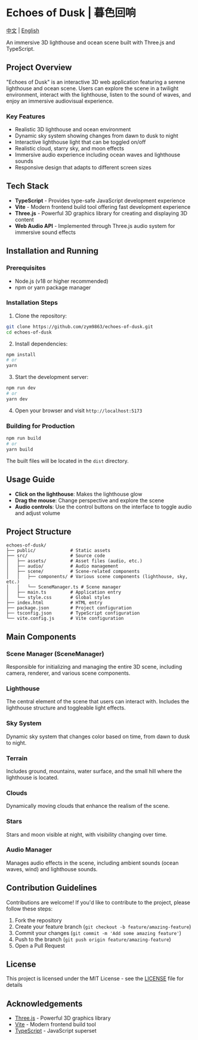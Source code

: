 # Echoes of Dusk | 暮色回响

[中文](README.md) | [English](README_EN.md)

An immersive 3D lighthouse and ocean scene built with Three.js and TypeScript.

## Project Overview

"Echoes of Dusk" is an interactive 3D web application featuring a serene lighthouse and ocean scene. Users can explore the scene in a twilight environment, interact with the lighthouse, listen to the sound of waves, and enjoy an immersive audiovisual experience.

### Key Features

- Realistic 3D lighthouse and ocean environment
- Dynamic sky system showing changes from dawn to dusk to night
- Interactive lighthouse light that can be toggled on/off
- Realistic cloud, starry sky, and moon effects
- Immersive audio experience including ocean waves and lighthouse sounds
- Responsive design that adapts to different screen sizes

## Tech Stack

- **TypeScript** - Provides type-safe JavaScript development experience
- **Vite** - Modern frontend build tool offering fast development experience
- **Three.js** - Powerful 3D graphics library for creating and displaying 3D content
- **Web Audio API** - Implemented through Three.js audio system for immersive sound effects

## Installation and Running

### Prerequisites

- Node.js (v18 or higher recommended)
- npm or yarn package manager

### Installation Steps

1. Clone the repository:

```bash
git clone https://github.com/zym9863/echoes-of-dusk.git
cd echoes-of-dusk
```

2. Install dependencies:

```bash
npm install
# or
yarn
```

3. Start the development server:

```bash
npm run dev
# or
yarn dev
```

4. Open your browser and visit `http://localhost:5173`

### Building for Production

```bash
npm run build
# or
yarn build
```

The built files will be located in the `dist` directory.

## Usage Guide

- **Click on the lighthouse**: Makes the lighthouse glow
- **Drag the mouse**: Change perspective and explore the scene
- **Audio controls**: Use the control buttons on the interface to toggle audio and adjust volume

## Project Structure

```
echoes-of-dusk/
├── public/             # Static assets
├── src/                # Source code
│   ├── assets/         # Asset files (audio, etc.)
│   ├── audio/          # Audio management
│   ├── scene/          # Scene-related components
│   │   ├── components/ # Various scene components (lighthouse, sky, etc.)
│   │   └── SceneManager.ts # Scene manager
│   ├── main.ts         # Application entry
│   └── style.css       # Global styles
├── index.html          # HTML entry
├── package.json        # Project configuration
├── tsconfig.json       # TypeScript configuration
└── vite.config.js      # Vite configuration
```

## Main Components

### Scene Manager (SceneManager)

Responsible for initializing and managing the entire 3D scene, including camera, renderer, and various scene components.

### Lighthouse

The central element of the scene that users can interact with. Includes the lighthouse structure and toggleable light effects.

### Sky System

Dynamic sky system that changes color based on time, from dawn to dusk to night.

### Terrain

Includes ground, mountains, water surface, and the small hill where the lighthouse is located.

### Clouds

Dynamically moving clouds that enhance the realism of the scene.

### Stars

Stars and moon visible at night, with visibility changing over time.

### Audio Manager

Manages audio effects in the scene, including ambient sounds (ocean waves, wind) and lighthouse sounds.

## Contribution Guidelines

Contributions are welcome! If you'd like to contribute to the project, please follow these steps:

1. Fork the repository
2. Create your feature branch (`git checkout -b feature/amazing-feature`)
3. Commit your changes (`git commit -m 'Add some amazing feature'`)
4. Push to the branch (`git push origin feature/amazing-feature`)
5. Open a Pull Request

## License

This project is licensed under the MIT License - see the [LICENSE](LICENSE) file for details

## Acknowledgements

- [Three.js](https://threejs.org/) - Powerful 3D graphics library
- [Vite](https://vitejs.dev/) - Modern frontend build tool
- [TypeScript](https://www.typescriptlang.org/) - JavaScript superset
